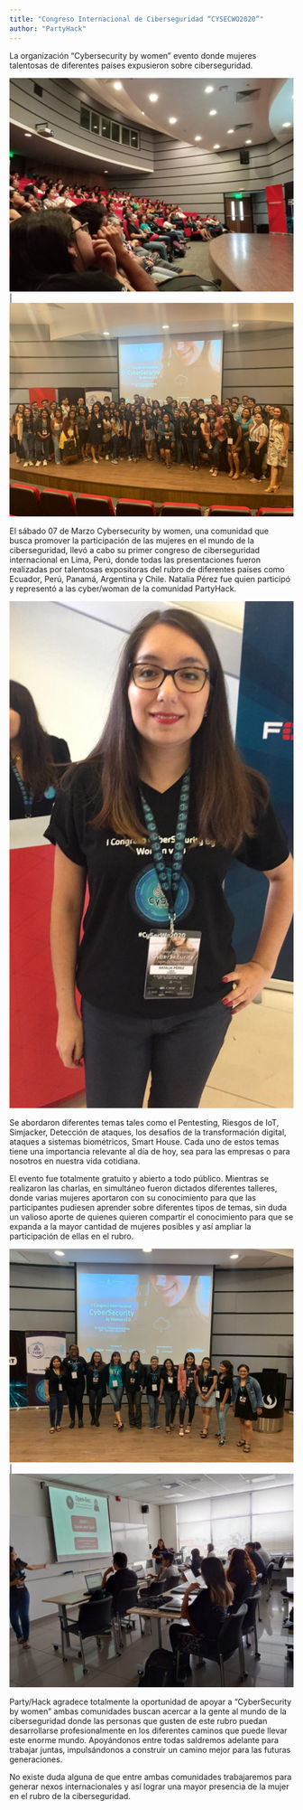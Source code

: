 ```yaml
---
title: "Congreso Internacional de Ciberseguridad “CYSECWO2020”"
author: "PartyHack"
---
```


La organización “Cybersecurity by women” evento donde mujeres talentosas de diferentes países expusieron sobre ciberseguridad.

![CYSECWO2020 1](/assets/images/post/2020/cibersec2020-1.jpg) | ![CYSECWO2020 2](/assets/images/post/2020/cibersec2020-2.jpg)

El sábado 07 de Marzo Cybersecurity by women, una comunidad que busca promover la participación de las mujeres en el mundo de la ciberseguridad, llevó a cabo su primer congreso de ciberseguridad internacional en Lima, Perú, donde todas las presentaciones fueron realizadas por talentosas expositoras del rubro de diferentes países como Ecuador, Perú, Panamá, Argentina y Chile. Natalia Pérez fue quien participó y representó a las cyber/woman de la comunidad PartyHack.

![CYSECWO2020 3](/assets/images/post/2020/cibersec2020-3.jpeg)

Se abordaron diferentes temas tales como el Pentesting, Riesgos de IoT, Simjacker, Detección de ataques, los desafíos de la transformación digital, ataques a sistemas biométricos, Smart House. Cada uno de estos temas tiene una importancia relevante al día de hoy, sea para las empresas o para nosotros en nuestra vida cotidiana.

El evento fue totalmente gratuito y abierto a todo público. Mientras se realizaron las charlas, en simultáneo fueron dictados diferentes talleres, donde varias mujeres aportaron con su conocimiento para que las participantes pudiesen aprender sobre diferentes tipos de temas, sin duda un valioso aporte de quienes quieren compartir el conocimiento para que se expanda a la mayor cantidad de mujeres posibles y así ampliar la participación de ellas en el rubro.

![CYSECWO2020 4](/assets/images/post/2020/cibersec2020-4.jpg) | ![CYSECWO2020 5](/assets/images/post/2020/cibersec2020-5.jpg)

Party/Hack agradece totalmente la oportunidad de apoyar a “CyberSecurity by women” ambas comunidades buscan acercar a la gente al mundo de la ciberseguridad donde las personas que gusten de este rubro puedan desarrollarse profesionalmente en los diferentes caminos que puede llevar este enorme mundo. Apoyándonos entre todas saldremos adelante para trabajar juntas, impulsándonos a construir un camino mejor para las futuras generaciones.

No existe duda alguna de que entre ambas comunidades trabajaremos para generar nexos internacionales y así lograr una mayor presencia de la mujer en el rubro de la ciberseguridad.